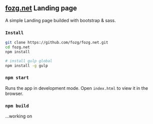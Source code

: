 ## [fozg.net](http://fozg.net) Landing page 

A simple Landing page builded with bootstrap & sass.

### `Install`
```bash
git clone https://github.com/fozg/fozg.net.git  
cd fozg.net
npm install

# install gulp global
npm install -g gulp
```
### `npm start`
Runs the app in development mode.
Open `index.html` to view it in the browser.

### `npm build`
...working on 
